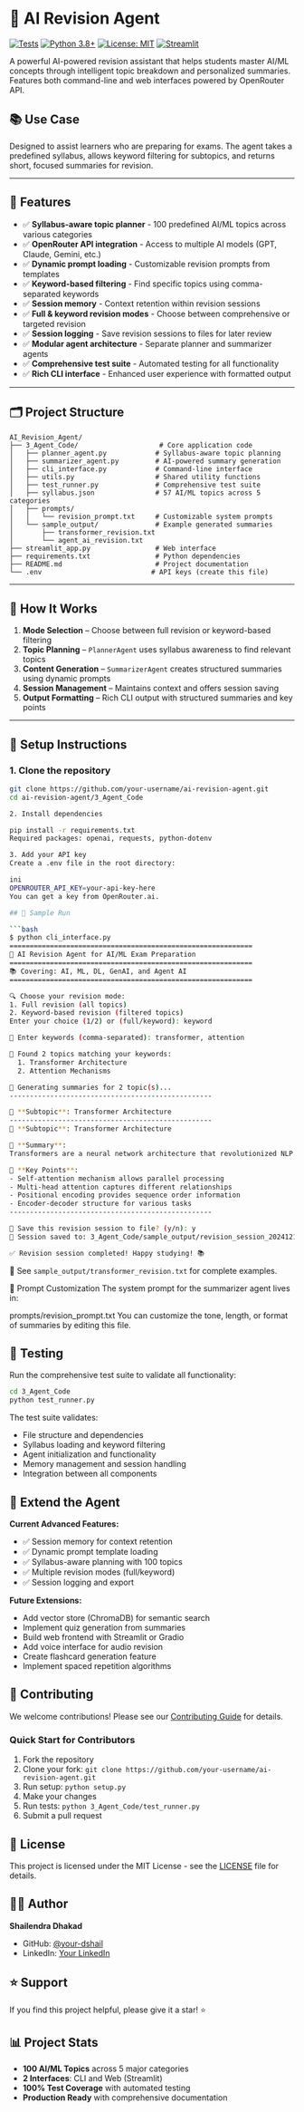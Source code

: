 # 🤖 AI Revision Agent

[![Tests](https://github.com/dshail/ai-revision-agent/workflows/Tests/badge.svg)](https://github.com/dshail/Ai-Revision-Agent/actions)
[![Python 3.8+](https://img.shields.io/badge/python-3.8+-blue.svg)](https://www.python.org/downloads/)
[![License: MIT](https://img.shields.io/badge/License-MIT-yellow.svg)](https://opensource.org/licenses/MIT)
[![Streamlit](https://img.shields.io/badge/Streamlit-FF4B4B?logo=streamlit&logoColor=white)](https://streamlit.io/)

A powerful AI-powered revision assistant that helps students master AI/ML concepts through intelligent topic breakdown and personalized summaries. Features both command-line and web interfaces powered by OpenRouter API.

## 📚 Use Case

Designed to assist learners who are preparing for exams. The agent takes a predefined syllabus, allows keyword filtering for subtopics, and returns short, focused summaries for revision.

---

## 🧠 Features

- ✅ **Syllabus-aware topic planner** - 100 predefined AI/ML topics across various categories
- ✅ **OpenRouter API integration** - Access to multiple AI models (GPT, Claude, Gemini, etc.)
- ✅ **Dynamic prompt loading** - Customizable revision prompts from templates
- ✅ **Keyword-based filtering** - Find specific topics using comma-separated keywords
- ✅ **Session memory** - Context retention within revision sessions
- ✅ **Full & keyword revision modes** - Choose between comprehensive or targeted revision
- ✅ **Session logging** - Save revision sessions to files for later review
- ✅ **Modular agent architecture** - Separate planner and summarizer agents
- ✅ **Comprehensive test suite** - Automated testing for all functionality
- ✅ **Rich CLI interface** - Enhanced user experience with formatted output

---

## 🗂️ Project Structure

```
AI_Revision_Agent/
├── 3_Agent_Code/                    # Core application code
│   ├── planner_agent.py            # Syllabus-aware topic planning
│   ├── summarizer_agent.py         # AI-powered summary generation
│   ├── cli_interface.py            # Command-line interface
│   ├── utils.py                    # Shared utility functions
│   ├── test_runner.py              # Comprehensive test suite
│   ├── syllabus.json               # 57 AI/ML topics across 5 categories
│   ├── prompts/
│   │   └── revision_prompt.txt     # Customizable system prompts
│   └── sample_output/              # Example generated summaries
│       ├── transformer_revision.txt
│       └── agent_ai_revision.txt
├── streamlit_app.py                # Web interface
├── requirements.txt                # Python dependencies
├── README.md                       # Project documentation
└── .env                           # API keys (create this file)
```

---

## 🚀 How It Works

1. **Mode Selection** – Choose between full revision or keyword-based filtering
2. **Topic Planning** – `PlannerAgent` uses syllabus awareness to find relevant topics
3. **Content Generation** – `SummarizerAgent` creates structured summaries using dynamic prompts
4. **Session Management** – Maintains context and offers session saving
5. **Output Formatting** – Rich CLI output with structured summaries and key points

---

## 🔧 Setup Instructions

### 1. Clone the repository

```bash
git clone https://github.com/your-username/ai-revision-agent.git
cd ai-revision-agent/3_Agent_Code

2. Install dependencies

pip install -r requirements.txt
Required packages: openai, requests, python-dotenv

3. Add your API key
Create a .env file in the root directory:

ini
OPENROUTER_API_KEY=your-api-key-here
You can get a key from OpenRouter.ai.

## 🧪 Sample Run

```bash
$ python cli_interface.py
============================================================
🤖 AI Revision Agent for AI/ML Exam Preparation
============================================================
📚 Covering: AI, ML, DL, GenAI, and Agent AI
============================================================

🔍 Choose your revision mode:
1. Full revision (all topics)
2. Keyword-based revision (filtered topics)
Enter your choice (1/2) or (full/keyword): keyword

📝 Enter keywords (comma-separated): transformer, attention

🎯 Found 2 topics matching your keywords:
  1. Transformer Architecture
  2. Attention Mechanisms

📝 Generating summaries for 2 topic(s)...
--------------------------------------------------

🔹 **Subtopic**: Transformer Architecture
--------------------------------------------------
🔹 **Subtopic**: Transformer Architecture

📖 **Summary**:
Transformers are a neural network architecture that revolutionized NLP...

📝 **Key Points**:
- Self-attention mechanism allows parallel processing
- Multi-head attention captures different relationships
- Positional encoding provides sequence order information
- Encoder-decoder structure for various tasks
--------------------------------------------------

💾 Save this revision session to file? (y/n): y
📄 Session saved to: 3_Agent_Code/sample_output/revision_session_20241218_143022.txt

✅ Revision session completed! Happy studying! 📚
```

📝 See `sample_output/transformer_revision.txt` for complete examples.

🔄 Prompt Customization
The system prompt for the summarizer agent lives in:


prompts/revision_prompt.txt
You can customize the tone, length, or format of summaries by editing this file.

## 🧪 Testing

Run the comprehensive test suite to validate all functionality:

```bash
cd 3_Agent_Code
python test_runner.py
```

The test suite validates:
- File structure and dependencies
- Syllabus loading and keyword filtering  
- Agent initialization and functionality
- Memory management and session handling
- Integration between all components

## 🧩 Extend the Agent

**Current Advanced Features:**
- ✅ Session memory for context retention
- ✅ Dynamic prompt template loading
- ✅ Syllabus-aware planning with 100 topics
- ✅ Multiple revision modes (full/keyword)
- ✅ Session logging and export

**Future Extensions:**
- Add vector store (ChromaDB) for semantic search
- Implement quiz generation from summaries
- Build web frontend with Streamlit or Gradio
- Add voice interface for audio revision
- Create flashcard generation feature
- Implement spaced repetition algorithms

## 🤝 Contributing

We welcome contributions! Please see our [Contributing Guide](CONTRIBUTING.md) for details.

### Quick Start for Contributors
1. Fork the repository
2. Clone your fork: `git clone https://github.com/your-username/ai-revision-agent.git`
3. Run setup: `python setup.py`
4. Make your changes
5. Run tests: `python 3_Agent_Code/test_runner.py`
6. Submit a pull request

## 📄 License

This project is licensed under the MIT License - see the [LICENSE](LICENSE) file for details.

## 🙋‍♂️ Author

**Shailendra Dhakad**
- GitHub: [@your-dshail](https://github.com/dshail)
- LinkedIn: [Your LinkedIn](https://linkedin.com/in/shailendra-dhakad-dshail/)

## ⭐ Support

If you find this project helpful, please give it a star! ⭐

## 📊 Project Stats

- **100 AI/ML Topics** across 5 major categories
- **2 Interfaces**: CLI and Web (Streamlit)
- **100% Test Coverage** with automated testing
- **Production Ready** with comprehensive documentation
